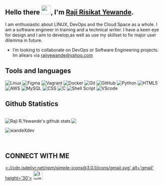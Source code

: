 ## Hello there <img src="https://raw.gitusercontent.com/MartinHeinz/MartinHeinz/master/wave.gif" width="30px">, I'm [Raji Risikat Yewande](https://linktr.ee/wandeXdev).

I am enthusiastic about LINUX, DevOps and the Cloud Space as a whole. I am a software engineer in training and a technical writer. I have a keen eye for design and I aim to develop,as well as use my skillset to fix major user dilemma in future.

* I’m looking to collaborate on DevOps or Software Engineering projects. Im allears via rajiyewande@yahoo.com

## Tools and languages
![Linux](https://img.shields.io/badge/Linux-FCC624?style=for-the-badge&logo=linux&logoColor=black) 
![Figma](https://img.shields.io/badge/Figma-F24E1E?style=for-the-badge&logo=figma&logoColor=white)
![Vagrant](https://img.shields.io/badge/vagrant-%231563FF.svg?style=for-the-badge&logo=vagrant&logoColor=white)
![Docker](https://img.shields.io/badge/docker-%230db7ed.svg?style=for-the-badge&logo=docker&logoColor=white)
![Git](https://img.shields.io/badge/git-%23F05033.svg?style=for-the-badge&logo=git&logoColor=white)
![GitHub](https://img.shields.io/badge/github-%23121011.svg?style=for-the-badge&logo=github&logoColor=white)
![Python](https://img.shields.io/badge/python-3670A0?style=for-the-badge&logo=python&logoColor=ffdd54)
![HTML5](https://img.shields.io/badge/html5-%23E34F26.svg?style=for-the-badge&logo=html5&logoColor=white)
![AWS](https://img.shields.io/badge/AWS-%23FF9900.svg?style=for-the-badge&logo=amazon-aws&logoColor=white)
![MySQL](https://img.shields.io/badge/mysql-%2300f.svg?style=for-the-badge&logo=mysql&logoColor=white)
![CSS](https://img.shields.io/badge/CSS-239120?&style=for-the-badge&logo=css3&logoColor=white)
![C](https://img.shields.io/badge/C-00599C?style=for-the-badge&logo=c&logoColor=white)
![Shell Script](https://img.shields.io/badge/Shell_Script-121011?style=for-the-badge&logo=gnu-bash&logoColor=white)
![VScode](https://img.shields.io/badge/Visual_Studio_Code-0078D4?style=for-the-badge&logo=visual%20studio%20code&logoColor=white)

## Github Statistics
<br>
<img align="center" src="https://github-readme-stats.vercel.app/api/top-langs/?username=wandeXdev&layout=compact&theme=light&hide_border=false" />
<img align="left" src="https://github-readme-stats.vercel.app/api?username=wandexdev&show_icons=true&include_all_commits=true&count_private=true&layout=compact&theme=light&hide_border=false&border_radius=2&hide=contribs" alt="Raji R.Yewande's github stats" />
<p><img align="center" src="https://github-readme-streak-stats.herokuapp.com/?user=wandeXdev&" alt="wandeXdev" /></p>
<br/>

## CONNECT WITH ME
[<://cdn.jsdelivr.net/npm/simple-icons@3.0.1/icons/gmail.svg' alt='gmail' height='30'>](mailto:tiwande04@gmail.com)  [<img src='https://cdn.jsdelivr.net/npm/simple-icons@3.0.1/icons/twitter.svg' alt='twitter' height='30'>](https://twitter.com/@wandeXdev)  



<!--
**wandexdev/wandexdev** is a ✨ _special_ ✨ repository because its `README.md` (this file) appears on your GitHub profile.

Here are some ideas to get you started:

- 🔭 I’m currently working on ...
- 🌱 I’m currently learning ...
- 👯 I’m looking to collaborate on ...
- 🤔 I’m looking for help with ...
- 💬 Ask me about ...
- 📫 How to reach me: ...
- 😄 Pronouns: ...
- ⚡ Fun fact: ...

## Hello there, <img src="https://raw.githubusercontent.com/MartinHeinz/MartinHeinz/master/wave.gif" width="30px"> I'm [Raji R. Yewande](https://linktr.ee/wandeXdev).

-->
